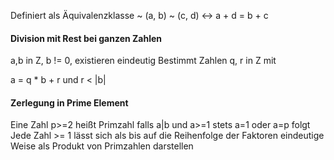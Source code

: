 
Definiert als Äquivalenzklasse ~
(a, b) ~ (c, d) <-> a + d = b + c


#### Division mit Rest bei ganzen Zahlen
a,b in Z, b != 0, existieren eindeutig Bestimmt Zahlen q, r in Z mit

a = q * b + r   und     r    <    |b| 


#### Zerlegung in Prime Element
Eine Zahl p>=2 heißt Primzahl falls a|b und a>=1 stets a=1 oder a=p folgt
Jede Zahl >= 1 lässt sich als bis auf die Reihenfolge der Faktoren eindeutige Weise als Produkt von Primzahlen darstellen

